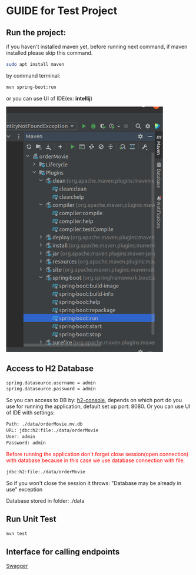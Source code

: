 # GUIDE for Test Project

## Run the project:
if you haven't installed maven yet, before running next command, if maven installed please skip this command.
```bash
sudo apt install maven
```
by command terminal:
```bash
mvn spring-boot:run
```
or you can use UI of IDE(ex: **intellij**)

![plot](./readme/maven.png)

## Access to H2 Database

```bash
spring.datasource.username = admin
spring.datasource.password = admin
```
So you can access to DB by: [h2-console](http://localhost:8080/h2-console/login.jsp), depends on which port do you use for running the application, default set up port: 8080.
Or you can use UI of IDE with settings:

```bash
Path: ./data/orderMovie.mv.db
URL: jdbc:h2:file:./data/orderMovie
User: admin
Password: admin
```

<font color="red">
Before running the application don't forget close session(open connection) with database because in this case we use database connection with file:  
</font>

```bash
jdbc:h2:file:./data/orderMovie
```
So if you won't close the session it throws: "Database may be already in use" exception

Database stored in folder: ./data

## Run Unit Test
```bash
mvn test
```

## Interface for calling endpoints

[Swagger](http://localhost:8080/swagger-ui/index.html)